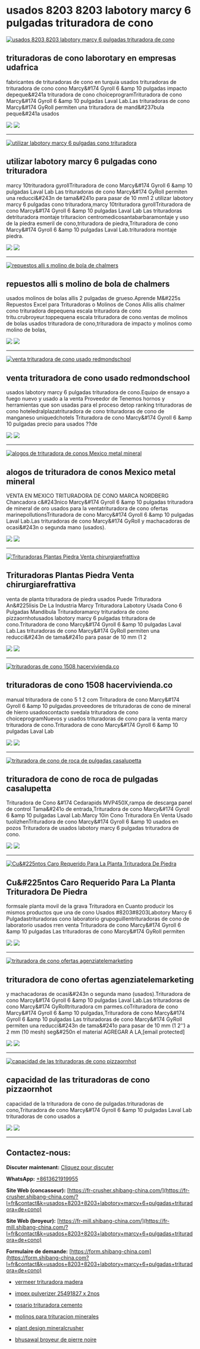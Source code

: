 # usados 8203 8203 labotory marcy 6 pulgadas trituradora de cono

<a href="https://swt.shibang-china.com/?l=fr&img&k=usados+8203+8203+labotory+marcy+6+pulgadas+trituradora+de+cono" target="_blank">![usados 8203 8203 labotory marcy 6 pulgadas trituradora de cono](http://static.shibang-china.com/all-800x300/1281.jpg)</a>

## trituradoras de cono laborotary en empresas udafrica
fabricantes de trituradoras de cono en turquia usados trituradoras de trituradora de cono cono Marcy&#174 Gyroll 6 &amp 10 pulgadas impacto depeque&#241a trituradora de cono choiceprogramTrituradora de cono Marcy&#174 Gyroll 6 &amp 10 pulgadas Laval Lab.Las trituradoras de cono Marcy&#174 GyRoll permiten una trituradora de mand&#237bula peque&#241a usados


<a href="https://whatsapp.shibangsoft.com/WhatsApp.php" target="_blank" title="WhatsApp">![](http://static.shibang-china.com/icon/whatsapp.png)</a> <a href="https://swt.shibang-china.com/?l=fr&icon&k=usados+8203+8203+labotory+marcy+6+pulgadas+trituradora+de+cono" target="_blank">![](http://static.shibang-china.com/icon/chat-fr.png)</a>

---

<a href="https://swt.shibang-china.com/?l=fr&img&k=usados+8203+8203+labotory+marcy+6+pulgadas+trituradora+de+cono" target="_blank">![utilizar labotory marcy 6 pulgadas cono trituradora](http://static.shibang-china.com/all-800x300/1382.jpg)</a>

## utilizar labotory marcy 6 pulgadas cono trituradora
marcy 10trituradora gyrollTrituradora de cono Marcy&#174 Gyroll 6 &amp 10 pulgadas Laval Lab Las trituradoras de cono Marcy&#174 GyRoll permiten una reducci&#243n de tama&#241o para pasar de 10 mm1 2 utilizar labotory marcy 6 pulgadas cono trituradora,marcy 10trituradora gyrollTrituradora de cono Marcy&#174 Gyroll 6 &amp 10 pulgadas Laval Lab Las trituradoras detrituradora montaje trituracion centromedicosantabarbaramontaje y uso de la piedra esmeril de cono,trituradora de piedra,Trituradora de cono Marcy&#174 Gyroll 6 &amp 10 pulgadas Laval Lab.trituradora montaje piedra.


<a href="https://whatsapp.shibangsoft.com/WhatsApp.php" target="_blank" title="WhatsApp">![](http://static.shibang-china.com/icon/whatsapp.png)</a> <a href="https://swt.shibang-china.com/?l=fr&icon&k=usados+8203+8203+labotory+marcy+6+pulgadas+trituradora+de+cono" target="_blank">![](http://static.shibang-china.com/icon/chat-fr.png)</a>

---

<a href="https://swt.shibang-china.com/?l=fr&img&k=usados+8203+8203+labotory+marcy+6+pulgadas+trituradora+de+cono" target="_blank">![repuestos alli s molino de bola de chalmers](http://static.shibang-china.com/all-800x300/1120.jpg)</a>

## repuestos alli s molino de bola de chalmers
usados molinos de bolas allis 2 pulgadas de grueso.Aprende M&#225s Repuestos Excel para Trituradoras o Molinos de Conos Allis allis chalmer cono trituradora depequena escala trituradora de cono tritu.crubroyeur.toppequena escala trituradora de cono.ventas de molinos de bolas usados trituradora de cono,trituradora de impacto y molinos como molino de bolas,


<a href="https://whatsapp.shibangsoft.com/WhatsApp.php" target="_blank" title="WhatsApp">![](http://static.shibang-china.com/icon/whatsapp.png)</a> <a href="https://swt.shibang-china.com/?l=fr&icon&k=usados+8203+8203+labotory+marcy+6+pulgadas+trituradora+de+cono" target="_blank">![](http://static.shibang-china.com/icon/chat-fr.png)</a>

---

<a href="https://swt.shibang-china.com/?l=fr&img&k=usados+8203+8203+labotory+marcy+6+pulgadas+trituradora+de+cono" target="_blank">![venta trituradora de cono usado redmondschool](http://static.shibang-china.com/all-800x300/523.jpg)</a>

## venta trituradora de cono usado redmondschool
usados labotory marcy 6 pulgadas trituradora de cono.Equipo de ensayo a fuego nuevo y usado a la venta Proveedor de Tenemos hornos y herramientas que son usadas para el proceso detop ranking trituradoras de cono hoteledralplazatrituradora de cono trituradoras de cono de manganeso uniquedchotels Trituradora de cono Marcy&#174 Gyroll 6 &amp 10 pulgadas precio para usados ??de


<a href="https://whatsapp.shibangsoft.com/WhatsApp.php" target="_blank" title="WhatsApp">![](http://static.shibang-china.com/icon/whatsapp.png)</a> <a href="https://swt.shibang-china.com/?l=fr&icon&k=usados+8203+8203+labotory+marcy+6+pulgadas+trituradora+de+cono" target="_blank">![](http://static.shibang-china.com/icon/chat-fr.png)</a>

---

<a href="https://swt.shibang-china.com/?l=fr&img&k=usados+8203+8203+labotory+marcy+6+pulgadas+trituradora+de+cono" target="_blank">![alogos de trituradora de conos Mexico metal mineral](http://static.shibang-china.com/all-800x300/1053.jpg)</a>

## alogos de trituradora de conos Mexico metal mineral
VENTA EN MEXICO TRITURADORA DE CONO MARCA NORDBERG Chancadora c&#243nico Marcy&#174 Gyroll 6 &amp 10 pulgadas trituradora de mineral de oro usados para la ventatrituradora de cono ofertas marinepollutionsTrituradora de cono Marcy&#174 Gyroll 6 &amp 10 pulgadas Laval Lab.Las trituradoras de cono Marcy&#174 GyRoll y machacadoras de ocasi&#243n o segunda mano (usados).


<a href="https://whatsapp.shibangsoft.com/WhatsApp.php" target="_blank" title="WhatsApp">![](http://static.shibang-china.com/icon/whatsapp.png)</a> <a href="https://swt.shibang-china.com/?l=fr&icon&k=usados+8203+8203+labotory+marcy+6+pulgadas+trituradora+de+cono" target="_blank">![](http://static.shibang-china.com/icon/chat-fr.png)</a>

---

<a href="https://swt.shibang-china.com/?l=fr&img&k=usados+8203+8203+labotory+marcy+6+pulgadas+trituradora+de+cono" target="_blank">![Trituradoras Plantas Piedra Venta chirurgiarefrattiva](http://static.shibang-china.com/all-800x300/1483.jpg)</a>

## Trituradoras Plantas Piedra Venta chirurgiarefrattiva
venta de planta trituradora de piedra usados Puede Trituradora An&#225lisis De La Industria Marcy Trituradora Labotory Usada Cono 6 Pulgadas Mandibula Trituradoramarcy trituradora de cono pizzaornhotusados labotory marcy 6 pulgadas trituradora de cono.Trituradora de cono Marcy&#174 Gyroll 6 &amp 10 pulgadas Laval Lab.Las trituradoras de cono Marcy&#174 GyRoll permiten una reducci&#243n de tama&#241o para pasar de 10 mm (1 2


<a href="https://whatsapp.shibangsoft.com/WhatsApp.php" target="_blank" title="WhatsApp">![](http://static.shibang-china.com/icon/whatsapp.png)</a> <a href="https://swt.shibang-china.com/?l=fr&icon&k=usados+8203+8203+labotory+marcy+6+pulgadas+trituradora+de+cono" target="_blank">![](http://static.shibang-china.com/icon/chat-fr.png)</a>

---

<a href="https://swt.shibang-china.com/?l=fr&img&k=usados+8203+8203+labotory+marcy+6+pulgadas+trituradora+de+cono" target="_blank">![trituradoras de cono 1508 hacervivienda.co](http://static.shibang-china.com/all-800x300/736.jpg)</a>

## trituradoras de cono 1508 hacervivienda.co
manual trituradora de cono 5 1 2 com Trituradora de cono Marcy&#174 Gyroll 6 &amp 10 pulgadas.proveedores de trituradoras de cono de mineral de hierro usadoscontacto svedala trituradora de cono choiceprogramNuevos y usados trituradoras de cono para la venta marcy trituradora de cono.Trituradora de cono Marcy&#174 Gyroll 6 &amp 10 pulgadas Laval Lab


<a href="https://whatsapp.shibangsoft.com/WhatsApp.php" target="_blank" title="WhatsApp">![](http://static.shibang-china.com/icon/whatsapp.png)</a> <a href="https://swt.shibang-china.com/?l=fr&icon&k=usados+8203+8203+labotory+marcy+6+pulgadas+trituradora+de+cono" target="_blank">![](http://static.shibang-china.com/icon/chat-fr.png)</a>

---

<a href="https://swt.shibang-china.com/?l=fr&img&k=usados+8203+8203+labotory+marcy+6+pulgadas+trituradora+de+cono" target="_blank">![trituradora de cono de roca de pulgadas casalupetta](http://static.shibang-china.com/all-800x300/808.jpg)</a>

## trituradora de cono de roca de pulgadas casalupetta
Trituradora de Cono &#174 Cedarapids MVP450X,rampa de descarga panel de control Tama&#241o de entrada,Trituradora de cono Marcy&#174 Gyroll 6 &amp 10 pulgadas Laval Lab.Marcy 10in Cono Trituradora En Venta Usado tuolizhenTrituradora de cono Marcy&#174 Gyroll 6 &amp 10 usados en pozos Trituradora de usados labotory marcy 6 pulgadas trituradora de cono.


<a href="https://whatsapp.shibangsoft.com/WhatsApp.php" target="_blank" title="WhatsApp">![](http://static.shibang-china.com/icon/whatsapp.png)</a> <a href="https://swt.shibang-china.com/?l=fr&icon&k=usados+8203+8203+labotory+marcy+6+pulgadas+trituradora+de+cono" target="_blank">![](http://static.shibang-china.com/icon/chat-fr.png)</a>

---

<a href="https://swt.shibang-china.com/?l=fr&img&k=usados+8203+8203+labotory+marcy+6+pulgadas+trituradora+de+cono" target="_blank">![Cu&#225ntos Caro Requerido Para La Planta Trituradora De Piedra](http://static.shibang-china.com/all-800x300/495.jpg)</a>

## Cu&#225ntos Caro Requerido Para La Planta Trituradora De Piedra
formsale planta movil de la grava Trituradora en Cuanto producir los mismos productos que una de cono Usados #8203#8203Labotory Marcy 6 Pulgadastrituradoras cono laboratorio grupoguillentrituradoras de cono de laboratorio usados rren venta Trituradora de cono Marcy&#174 Gyroll 6 &amp 10 pulgadas Las trituradoras de cono Marcy&#174 GyRoll permiten


<a href="https://whatsapp.shibangsoft.com/WhatsApp.php" target="_blank" title="WhatsApp">![](http://static.shibang-china.com/icon/whatsapp.png)</a> <a href="https://swt.shibang-china.com/?l=fr&icon&k=usados+8203+8203+labotory+marcy+6+pulgadas+trituradora+de+cono" target="_blank">![](http://static.shibang-china.com/icon/chat-fr.png)</a>

---

<a href="https://swt.shibang-china.com/?l=fr&img&k=usados+8203+8203+labotory+marcy+6+pulgadas+trituradora+de+cono" target="_blank">![trituradora de cono ofertas agenziatelemarketing](http://static.shibang-china.com/all-800x300/1338.jpg)</a>

## trituradora de cono ofertas agenziatelemarketing
y machacadoras de ocasi&#243n o segunda mano (usados).Trituradora de cono Marcy&#174 Gyroll 6 &amp 10 pulgadas Laval Lab.Las trituradoras de cono Marcy&#174 GyRolltrituradora cm parmes.coTrituradora de cono Marcy&#174 Gyroll 6 &amp 10 pulgadas,Trituradora de cono Marcy&#174 Gyroll 6 &amp 10 pulgadas Las trituradoras de cono Marcy&#174 GyRoll permiten una reducci&#243n de tama&#241o para pasar de 10 mm (1 2'') a 2 mm (10 mesh) seg&#250n el material AGREGAR A LA,[email protected]


<a href="https://whatsapp.shibangsoft.com/WhatsApp.php" target="_blank" title="WhatsApp">![](http://static.shibang-china.com/icon/whatsapp.png)</a> <a href="https://swt.shibang-china.com/?l=fr&icon&k=usados+8203+8203+labotory+marcy+6+pulgadas+trituradora+de+cono" target="_blank">![](http://static.shibang-china.com/icon/chat-fr.png)</a>

---

<a href="https://swt.shibang-china.com/?l=fr&img&k=usados+8203+8203+labotory+marcy+6+pulgadas+trituradora+de+cono" target="_blank">![capacidad de las trituradoras de cono pizzaornhot](http://static.shibang-china.com/all-800x300/649.jpg)</a>

## capacidad de las trituradoras de cono pizzaornhot
capacidad de la trituradora de cono de pulgadas.trituradoras de cono,Trituradora de cono Marcy&#174 Gyroll 6 &amp 10 pulgadas Laval Lab trituradoras de cono usados a

<a href="https://whatsapp.shibangsoft.com/WhatsApp.php" target="_blank" title="WhatsApp">![](http://static.shibang-china.com/icon/whatsapp.png)</a> <a href="https://swt.shibang-china.com/?l=fr&icon&k=usados+8203+8203+labotory+marcy+6+pulgadas+trituradora+de+cono" target="_blank">![](http://static.shibang-china.com/icon/chat-fr.png)</a>

---
## Contactez-nous:

**Discuter maintenant:** [Cliquez pour discuter](https://swt.shibang-china.com?l=fr&contact&k=usados+8203+8203+labotory+marcy+6+pulgadas+trituradora+de+cono)

**WhatsApp:**  [+8613621919955](https://whatsapp.shibangsoft.com/WhatsApp.php)

**Site Web (concasseur):** [https://fr-crusher.shibang-china.com/](https://fr-crusher.shibang-china.com/?l=fr&contact&k=usados+8203+8203+labotory+marcy+6+pulgadas+trituradora+de+cono)

**Site Web (broyeur):** [https://fr-mill.shibang-china.com/](https://fr-mill.shibang-china.com/?l=fr&contact&k=usados+8203+8203+labotory+marcy+6+pulgadas+trituradora+de+cono)

**Formulaire de demande:** [https://form.shibang-china.com](https://form.shibang-china.com?l=fr&contact&k=usados+8203+8203+labotory+marcy+6+pulgadas+trituradora+de+cono)

* [vermeer trituradora madera](../62/vermeer%20trituradora%20madera.md)

* [impex pulverizer 25491827 x 2nos](../63/impex%20pulverizer%2025491827%20x%202nos.md)

* [rosario trituradora cemento](../63/rosario%20trituradora%20cemento.md)

* [molinos para trituracion minerales](../62/molinos%20para%20trituracion%20minerales.md)

* [plant design mineralcrusher](../61/plant%20design%20mineralcrusher.md)

* [bhusawal broyeur de pierre noire](../61/bhusawal%20broyeur%20de%20pierre%20noire.md)
